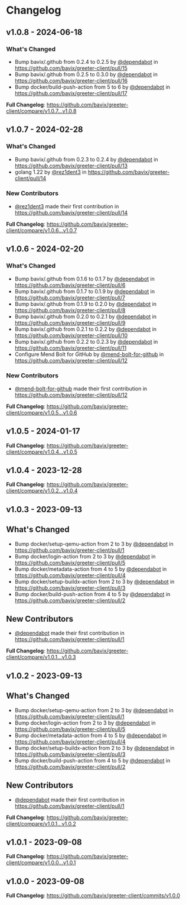 # Changelog

## v1.0.8 - 2024-06-18

### What's Changed

* Bump bavix/.github from 0.2.4 to 0.2.5 by [@dependabot](https://github.com/dependabot) in https://github.com/bavix/greeter-client/pull/15
* Bump bavix/.github from 0.2.5 to 0.3.0 by [@dependabot](https://github.com/dependabot) in https://github.com/bavix/greeter-client/pull/16
* Bump docker/build-push-action from 5 to 6 by [@dependabot](https://github.com/dependabot) in https://github.com/bavix/greeter-client/pull/17

**Full Changelog**: https://github.com/bavix/greeter-client/compare/v1.0.7...v1.0.8

## v1.0.7 - 2024-02-28

### What's Changed

* Bump bavix/.github from 0.2.3 to 0.2.4 by [@dependabot](https://github.com/dependabot) in https://github.com/bavix/greeter-client/pull/13
* golang 1.22 by [@rez1dent3](https://github.com/rez1dent3) in https://github.com/bavix/greeter-client/pull/14

### New Contributors

* [@rez1dent3](https://github.com/rez1dent3) made their first contribution in https://github.com/bavix/greeter-client/pull/14

**Full Changelog**: https://github.com/bavix/greeter-client/compare/v1.0.6...v1.0.7

## v1.0.6 - 2024-02-20

### What's Changed

* Bump bavix/.github from 0.1.6 to 0.1.7 by [@dependabot](https://github.com/dependabot) in https://github.com/bavix/greeter-client/pull/6
* Bump bavix/.github from 0.1.7 to 0.1.9 by [@dependabot](https://github.com/dependabot) in https://github.com/bavix/greeter-client/pull/7
* Bump bavix/.github from 0.1.9 to 0.2.0 by [@dependabot](https://github.com/dependabot) in https://github.com/bavix/greeter-client/pull/8
* Bump bavix/.github from 0.2.0 to 0.2.1 by [@dependabot](https://github.com/dependabot) in https://github.com/bavix/greeter-client/pull/9
* Bump bavix/.github from 0.2.1 to 0.2.2 by [@dependabot](https://github.com/dependabot) in https://github.com/bavix/greeter-client/pull/10
* Bump bavix/.github from 0.2.2 to 0.2.3 by [@dependabot](https://github.com/dependabot) in https://github.com/bavix/greeter-client/pull/11
* Configure Mend Bolt for GitHub by [@mend-bolt-for-github](https://github.com/mend-bolt-for-github) in https://github.com/bavix/greeter-client/pull/12

### New Contributors

* [@mend-bolt-for-github](https://github.com/mend-bolt-for-github) made their first contribution in https://github.com/bavix/greeter-client/pull/12

**Full Changelog**: https://github.com/bavix/greeter-client/compare/v1.0.5...v1.0.6

## v1.0.5 - 2024-01-17

**Full Changelog**: https://github.com/bavix/greeter-client/compare/v1.0.4...v1.0.5

## v1.0.4 - 2023-12-28

**Full Changelog**: https://github.com/bavix/greeter-client/compare/v1.0.2...v1.0.4

## v1.0.3 - 2023-09-13

## What's Changed

* Bump docker/setup-qemu-action from 2 to 3 by [@dependabot](https://github.com/dependabot) in https://github.com/bavix/greeter-client/pull/1
* Bump docker/login-action from 2 to 3 by [@dependabot](https://github.com/dependabot) in https://github.com/bavix/greeter-client/pull/5
* Bump docker/metadata-action from 4 to 5 by [@dependabot](https://github.com/dependabot) in https://github.com/bavix/greeter-client/pull/4
* Bump docker/setup-buildx-action from 2 to 3 by [@dependabot](https://github.com/dependabot) in https://github.com/bavix/greeter-client/pull/3
* Bump docker/build-push-action from 4 to 5 by [@dependabot](https://github.com/dependabot) in https://github.com/bavix/greeter-client/pull/2

## New Contributors

* [@dependabot](https://github.com/dependabot) made their first contribution in https://github.com/bavix/greeter-client/pull/1

**Full Changelog**: https://github.com/bavix/greeter-client/compare/v1.0.1...v1.0.3

## v1.0.2 - 2023-09-13

## What's Changed

* Bump docker/setup-qemu-action from 2 to 3 by [@dependabot](https://github.com/dependabot) in https://github.com/bavix/greeter-client/pull/1
* Bump docker/login-action from 2 to 3 by [@dependabot](https://github.com/dependabot) in https://github.com/bavix/greeter-client/pull/5
* Bump docker/metadata-action from 4 to 5 by [@dependabot](https://github.com/dependabot) in https://github.com/bavix/greeter-client/pull/4
* Bump docker/setup-buildx-action from 2 to 3 by [@dependabot](https://github.com/dependabot) in https://github.com/bavix/greeter-client/pull/3
* Bump docker/build-push-action from 4 to 5 by [@dependabot](https://github.com/dependabot) in https://github.com/bavix/greeter-client/pull/2

## New Contributors

* [@dependabot](https://github.com/dependabot) made their first contribution in https://github.com/bavix/greeter-client/pull/1

**Full Changelog**: https://github.com/bavix/greeter-client/compare/v1.0.1...v1.0.2

## v1.0.1 - 2023-09-08

**Full Changelog**: https://github.com/bavix/greeter-client/compare/v1.0.0...v1.0.1

## v1.0.0 - 2023-09-08

**Full Changelog**: https://github.com/bavix/greeter-client/commits/v1.0.0
